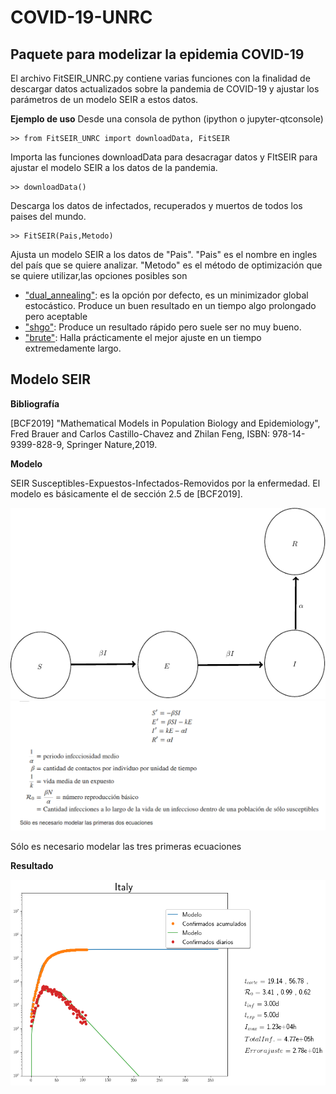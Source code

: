# COVID-19-UNRC
<h2> Paquete para modelizar la epidemia COVID-19 </h2>

El archivo FitSEIR_UNRC.py contiene varias funciones con la finalidad de descargar datos actualizados sobre la pandemia de COVID-19 y ajustar los parámetros de   un modelo SEIR a estos datos.

**Ejemplo de uso**
Desde una consola de python (ipython o jupyter-qtconsole)

    >> from FitSEIR_UNRC import downloadData, FitSEIR

Importa las funciones downloadData para desacragar datos y FItSEIR para ajustar el modelo SEIR a los datos de la pandemia.

    >> downloadData()

Descarga los datos de infectados, recuperados y muertos de todos los paises del mundo.

    >> FitSEIR(Pais,Metodo)

Ajusta un modelo SEIR a los datos de "Pais". "Pais" es  el nombre en ingles del país que se quiere analizar.  "Metodo" es el método de optimización que se quiere utilizar,las opciones posibles son

* ["dual_annealing"](https://docs.scipy.org/doc/scipy/reference/generated/scipy.optimize.dual_annealing.html#scipy.optimize.dual_annealing): es la opción por defecto, es un minimizador global estocástico.  Produce un buen resultado en un tiempo algo prolongado pero aceptable
* ["shgo"](https://docs.scipy.org/doc/scipy/reference/generated/scipy.optimize.shgo.html): Produce un resultado rápido pero suele ser no muy bueno.
* ["brute"](https://docs.scipy.org/doc/scipy/reference/generated/scipy.optimize.brute.html#scipy.optimize.brute): Halla prácticamente el mejor ajuste en un tiempo extremedamente largo.

<h2> Modelo SEIR </h2>

<b> Bibliografía </b>

[BCF2019] "Mathematical Models in Population Biology and Epidemiology", Fred Brauer and Carlos Castillo-Chavez and Zhilan Feng, ISBN: 978-14-9399-828-9, Springer Nature,2019.

**Modelo**


SEIR Susceptibles-Expuestos-Infectados-Removidos por la enfermedad.  El modelo es básicamente el de sección 2.5 de [BCF2019].

![SEIR](Imagenes/SEIR.png)
![](Imagenes/ModeloFormulas.png)

Sólo es necesario modelar las tres primeras  ecuaciones

**Resultado**

![](Imagenes/fit_SEIR_Italia_13-06-2020.png)
